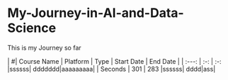 # My-Journey-in-AI-and-Data-Science
This is my Journey so far


| #| Course Name  | Platform  | Type | Start Date | End Date |
| :---:   | :-: | :-: |ssssss| ddddddd|aaaaaaaaa|
| Seconds | 301 | 283 |ssssss| dddd|ass|
